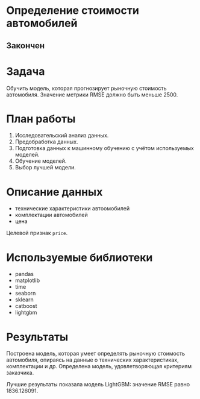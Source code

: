 # Определение стоимости автомобилей
## Закончен

# Задача

Обучить модель, которая прогнозирует рыночную стоимость автомобиля. Значение метрики RMSE должно быть меньше 2500.

# План работы

1. Исследовательский анализ данных.
2. Предобработка данных.
3. Подготовка данных к машинному обучению с учётом используемых моделей.
4. Обучение моделей.
5. Выбор лучшей модели.

# Описание данных

- технические характеристики автоомобилей
- комплектации автомобилей
- цена

Целевой признак `price`. 

# Используемые библиотеки

- pandas
- matplotlib
- time
- seaborn
- sklearn
- catboost
- lightgbm

# Результаты 

Построена модель, которая умеет определять рыночную стоимость автомобиля, опираясь на данные о технических характеристиках, комплектации и др. Определена модель, удовлетворяющая критериям заказчика.

Лучшие результаты показала модель LightGBM: значение RMSE равно 1836.126091.
